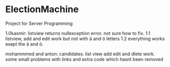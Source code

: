 # ElectionMachine
Project for Server Programming

1.0kasmir: listview returns nullexception error. not sure how to fix.
1.1 listview, add and edit work but not with ä and ö letters
1.2 everything works exept the ä and ö.

mohammmed and anton: candidates. list view add edit and dlete work. some small problems with links and extra code which hasnt been removed
